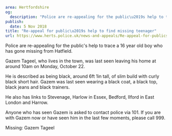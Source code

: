 ```yaml
area: Hertfordshire
og:
  description: "Police are re-appealing for the public\u2019s help to trace a 16 year old boy who has gone missing from Hatfield."
publish:
  date: 5 Nov 2018
title: "Re-appeal for public\u2019s help to find missing teenager"
url: https://www.herts.police.uk/news-and-appeals/Re-appeal-for-publics-help-to-find-missing-teenager-2027B
```

Police are re-appealing for the public's help to trace a 16 year old boy who has gone missing from Hatfield.

Gazem Tageel, who lives in the town, was last seen leaving his home at around 10am on Monday, October 22.

He is described as being black, around 6ft 1in tall, of slim build with curly black short hair. Gazem was last seen wearing a black coat, a black top, black jeans and black trainers.

He also has links to Stevenage, Harlow in Essex, Bedford, Ilford in East London and Harrow.

Anyone who has seen Gazem is asked to contact police via 101. If you are with Gazem now or have seen him in the last few moments, please call 999.

Missing: Gazem Tageel
